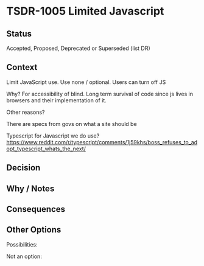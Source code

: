 # TSDR-1005 Limited Javascript

## Status

Accepted, Proposed, Deprecated or Superseded (list DR)

## Context

Limit JavaScript use. Use none / optional. Users can turn off JS

Why? For accessibility of blind. Long term survival of code since js lives in browsers and their implementation of it.

Other reasons?

There are specs from govs on what a site should be

Typescript for Javascript we do use?
    https://www.reddit.com/r/typescript/comments/1j59khs/boss_refuses_to_adopt_typescript_whats_the_next/
    

## Decision



## Why / Notes



## Consequences



## Other Options

Possibilities:

Not an option:

